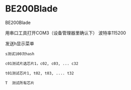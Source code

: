 BE200Blade
==========

BE200Blade

用串口工具打开COM3（设备管理器里确认下）
波特率115200

发送h显示菜单

    s测试100次hash
    
    c01测试片选芯片1，c02, c03, ... c32
    
    t01测试芯片1, t02, t03, .... t32
    
    T  测试所有芯片
    

